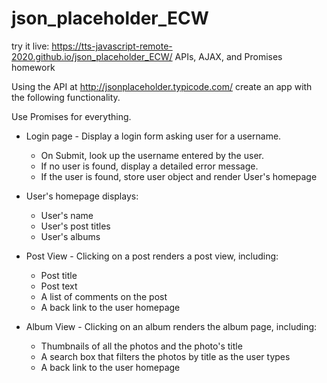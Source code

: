 # json_placeholder_ECW
try it live: https://tts-javascript-remote-2020.github.io/json_placeholder_ECW/
APIs, AJAX, and Promises homework

Using the API at http://jsonplaceholder.typicode.com/ create an app with the following functionality.

Use Promises for everything.

- Login page - Display a login form asking user for a username.

  - On Submit, look up the username entered by the user.
  - If no user is found, display a detailed error message.
  - If the user is found, store user object and render User's homepage

- User's homepage displays:

  - User's name
  - User's post titles
  - User's albums

- Post View - Clicking on a post renders a post view, including:

  - Post title
  - Post text
  - A list of comments on the post
  - A back link to the user homepage

- Album View - Clicking on an album renders the album page, including:

  - Thumbnails of all the photos and the photo's title
  - A search box that filters the photos by title as the user types
  - A back link to the user homepage
